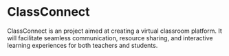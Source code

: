 # ClassConnect

ClassConnect is an project aimed at creating a virtual classroom platform. It will
facilitate seamless communication, resource sharing, and interactive learning
experiences for both teachers and students.

